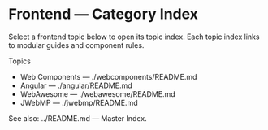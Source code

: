 # Frontend — Category Index

Select a frontend topic below to open its topic index. Each topic index links to modular guides and component rules.

Topics
- Web Components — ./webcomponents/README.md
- Angular — ./angular/README.md
- WebAwesome — ./webawesome/README.md
- JWebMP — ./jwebmp/README.md

See also: ../README.md — Master Index.
